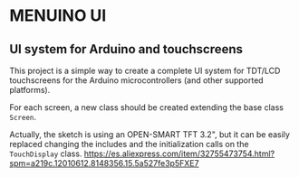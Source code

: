# MENUINO UI
## UI system for Arduino and touchscreens

This project is a simple way to create a complete UI system for TDT/LCD touchscreens for the Arduino microcontrollers (and other supported platforms).

For each screen, a new class should be created extending the base class `Screen`.

Actually, the sketch is using an OPEN-SMART TFT 3.2", but it can be easily replaced changing the includes and the initialization calls on the `TouchDisplay` class.
https://es.aliexpress.com/item/32755473754.html?spm=a219c.12010612.8148356.15.5a527fe3p5FXE7
